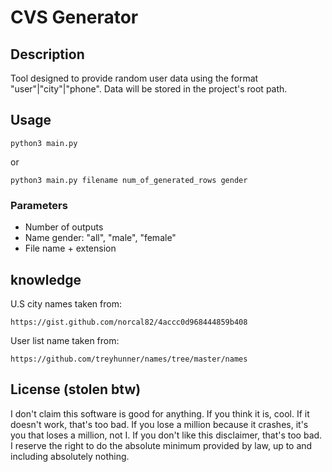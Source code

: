 # CVS Generator

## Description

Tool designed to provide random user data using the format "user"|"city"|"phone".
Data will be stored in the project's root path.

## Usage

```
python3 main.py
```
or

```
python3 main.py filename num_of_generated_rows gender
```

### Parameters

- Number of outputs
- Name gender: "all", "male", "female"
- File name + extension

## knowledge

U.S city names taken from:
```
https://gist.github.com/norcal82/4accc0d968444859b408
```

User list name taken from:
```
https://github.com/treyhunner/names/tree/master/names
```

## License (stolen btw)

I don't claim this software is good for anything. If you think it is, cool. If it doesn't work, that's too bad.
If you lose a million because it crashes, it's you that loses a million, not I. If you don't like this disclaimer, that's too bad.
I reserve the right to do the absolute minimum provided by law, up to and including absolutely nothing.
